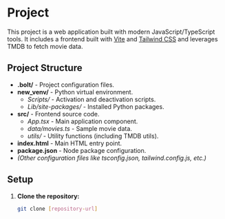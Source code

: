 # Project

This project is a web application built with modern JavaScript/TypeScript tools. It includes a frontend built with [Vite](https://vitejs.dev) and [Tailwind CSS](https://tailwindcss.com) and leverages TMDB to fetch movie data.

## Project Structure

- **.bolt/** - Project configuration files.
- **new_venv/** - Python virtual environment.
  - *Scripts/* - Activation and deactivation scripts.
  - *Lib/site-packages/* - Installed Python packages.
- **src/** - Frontend source code.
  - *App.tsx* - Main application component.
  - *data/movies.ts* - Sample movie data.
  - *utils/* - Utility functions (including TMDB utils).
- **index.html** - Main HTML entry point.
- **package.json** - Node package configuration.
- *(Other configuration files like tsconfig.json, tailwind.config.js, etc.)*

## Setup

1. **Clone the repository:**
   ```sh
   git clone [repository-url]
